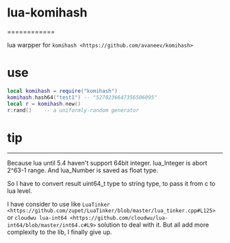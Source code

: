 # lua-komihash
============

lua warpper for `komihash <https://github.com/avaneev/komihash>`

# use

```lua
local komihash = require("komihash")
komihash.hash64("test1") -- "5270236647356506095"
local r = komihash.new()
r:rand()    -- a uniformly-random generator
```

# tip
--------

Because lua until 5.4 haven't support 64bit integer. lua_Integer is abort 2^63-1 range. And lua_Number is saved as float type.

So I have to convert result uint64_t type to string type, to pass it from c to lua level.

I have consider to use like `LuaTinker <https://github.com/zupet/LuaTinker/blob/master/lua_tinker.cpp#L125>` or `cloudwu lua-int64 <https://github.com/cloudwu/lua-int64/blob/master/int64.c#L9>` solution to deal with it. But all add more complexity to the lib, I finally give up.
